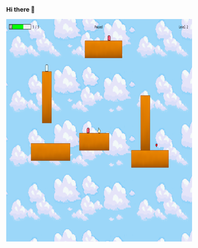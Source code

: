 ### Hi there 👋

<img src="https://raw.githubusercontent.com/Anoname112/Mochi-Platformer/main/ss.png" alt="*" width="500" height="600">

<!--
**Anoname112/Anoname112** is a ✨ _special_ ✨ repository because its `README.md` (this file) appears on your GitHub profile.

Here are some ideas to get you started:

- 🔭 I’m currently working on ...
- 🌱 I’m currently learning ...
- 👯 I’m looking to collaborate on ...
- 🤔 I’m looking for help with ...
- 💬 Ask me about ...
- 📫 How to reach me: ...
- 😄 Pronouns: ...
- ⚡ Fun fact: ...
-->
